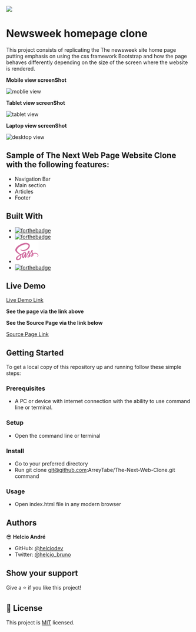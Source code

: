 ![](https://img.shields.io/badge/Microverse-blueviolet)


# Newsweek homepage clone
This project consists of replicating the The newsweek site home page putting emphasis on using the css framework Bootstrap and how the page behaves differently depending on the size of the screen where the website is rendered.

**Mobile view screenShot**

![moblie view](assets/images/mobile-view.png)

**Tablet view screenShot**

![tablet view](assets/images/tablet-view.png)

**Laptop view screenShot**

![desktop view](assets/images/desktop-view.png)

## Sample of The Next Web Page Website Clone with the following features:

- Navigation Bar
- Main section
- Articles
- Footer

## Built With

- [![forthebadge](https://forthebadge.com/images/badges/uses-html.svg)](https://forthebadge.com)
- [![forthebadge](https://forthebadge.com/images/badges/uses-css.svg)](https://forthebadge.com)
- ![desktop view](assets/images/sass.png)   
- [![forthebadge](https://forthebadge.com/images/badges/made-with-javascript.svg)](https://forthebadge.com)

## Live Demo

[Live Demo Link](https://helciodev.github.io/newsweek-site-clone/)

**See the page via the link above**

**See the Source Page via the link below**

[Source Page Link](https://newsweek.com/)

## Getting Started

To get a local copy of this repository up and running follow these simple steps:

### Prerequisites

- A PC or device with internet connection with the ability to use command line  or terminal.

### Setup

- Open the command line  or terminal

### Install

- Go to your preferred directory
- Run git clone git@github.com:ArreyTabe/The-Next-Web-Clone.git command

### Usage

- Open index.html file in any modern browser

## Authors

😎 **Helcio André**

- GitHub: [@helciodev](https://github.com/helciodev)
- Twitter: [@helcio_bruno](https://twitter.com/helcio_bruno)

## Show your support

Give a ⭐️ if you like this project!

## 📝 License

This project is [MIT](https://choosealicense.com/licenses/mit/) licensed.


